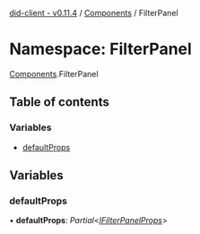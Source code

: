 [did-client - v0.11.4](../README.md) / [Components](components.md) / FilterPanel

# Namespace: FilterPanel

[Components](components.md).FilterPanel

## Table of contents

### Variables

- [defaultProps](components.filterpanel.md#defaultprops)

## Variables

### defaultProps

• **defaultProps**: *Partial*<[*IFilterPanelProps*](../interfaces/components.ifilterpanelprops.md)\>
